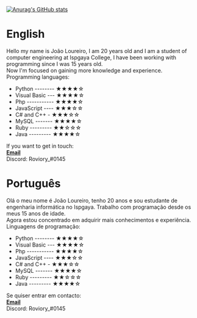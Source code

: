 
[![Anurag's GitHub stats](https://github-readme-stats.vercel.app/api?username=Jpsloureiro2002&show_icons=true&theme=radical)](https://github.com/anuraghazra/github-readme-stats)

<h1>English</h1>
<p>Hello my name is João Loureiro, I am 20 years old and I am a student of computer engineering at Ispgaya College, I have been working with programming since I was 15 years old.<br>
Now I'm focused on gaining more knowledge and experience.<br>
Programming languages:</p>

- Python -------- ★★★★☆
- Visual Basic ---  ★★★★☆
- Php ----------- ★★★★☆
- JavaScript ---- ★★★☆☆
- C# and C++ - ★★★☆☆
- MySQL ------- ★★★★☆
- Ruby --------- ★★☆☆☆
- Java --------- ★★★★☆

If you want to get in touch:<br>
<a href="mailto:joaoloureiro2002@hotmail.com"><b>Email</b></a><br>
Discord: Roviory_#0145
<h1>Português</h1>
<p>Olá o meu nome é João Loureiro, tenho 20 anos e sou estudante de engenharia informática no Ispgaya. Trabalho com programação desde os meus 15 anos de idade.<br>
Agora estou concentrado em adquirir mais conhecimentos e experiência.<br>
Linguagens de programação:</p>

- Python -------- ★★★★☆
- Visual Basic ---  ★★★★☆
- Php ----------- ★★★★☆
- JavaScript ---- ★★★☆☆
- C# and C++ - ★★★☆☆
- MySQL ------- ★★★★☆
- Ruby --------- ★★☆☆☆
- Java --------- ★★★★☆

Se quiser entrar em contacto:<br>
<a href="mailto: joaoloureiro2002@hotmail.com"><b>Email</b></a><br>
Discord: Roviory_#0145
